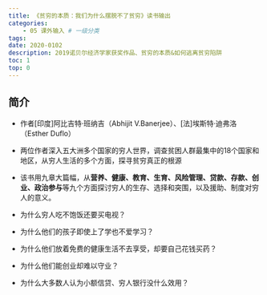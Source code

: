 ```yaml
---
title: 《贫穷的本质：我们为什么摆脱不了贫穷》读书输出
categories:
    - 05 课外输入 # 一级分类
tags:
date: 2020-0102
description: 2019诺贝尔经济学家获奖作品、贫穷的本质&如何逃离贫穷陷阱
toc: 1
top: 0
---
```


## 简介
- 作者[印度]阿比吉特·班纳吉（Abhijit V.Banerjee）、[法]埃斯特·迪弗洛 （Esther Duflo）
- 两位作者深入五大洲多个国家的穷人世界，调查贫困人群最集中的18个国家和地区，从穷人生活的多个方面，探寻贫穷真正的根源
- 该书用九章大篇幅，从**营养、健康、教育、生育、风险管理、贷款、存款、创业、政治参与**等九个方面探讨穷人的生存、选择和突围，以及援助、制度对穷人的意义。

- 为什么穷人吃不饱饭还要买电视？
- 为什么他们的孩子即使上了学也不爱学习？
- 为什么他们放着免费的健康生活不去享受，却要自己花钱买药？
- 为什么他们能创业却难以守业？
- 为什么大多数人认为小额信贷、穷人银行没什么效用？